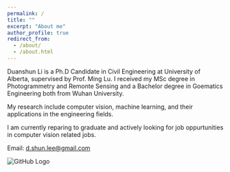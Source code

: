 ```yaml
---
permalink: /
title: ""
excerpt: "About me"
author_profile: true
redirect_from: 
  - /about/
  - /about.html
---
```


Duanshun Li is a Ph.D Candidate in Civil Engineering at University of Alberta, supervised by Prof. Ming Lu. 
I received my MSc degree in Photogrammetry and Remonte Sensing and a Bachelor degree in Goematics Engineering both from Wuhan University.

My research include computer vision, machine learning, and their applications in the engineering fields.

I am currently reparing to graduate and actively looking for job oppurtunities in computer vision related jobs.    

Email: d.shun.lee@gmail.com


![GitHub Logo](images/mstile-70x70.png)